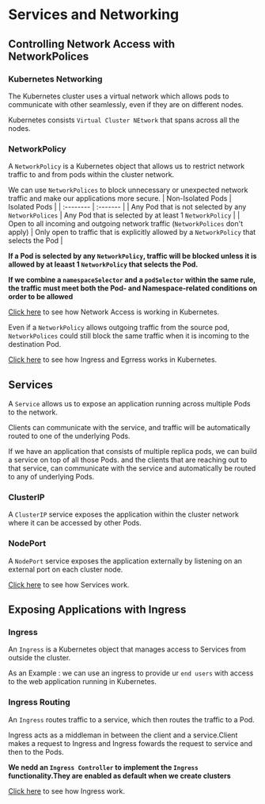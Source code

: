 # Services and Networking
## Controlling Network Access with NetworkPolices
### Kubernetes Networking
The Kubernetes cluster uses a virtual network which allows pods to communicate with other seamlessly, even if they are on different nodes.

Kubernetes consists `Virtual Cluster NEtwork` that spans across all the nodes.
### NetworkPolicy
A `NetworkPolicy` is a Kubernetes object that allows us to restrict network traffic to and from pods within the cluster network.

We can use `NetworkPolices` to block unnecessary or unexpected network traffic and make our applications more secure.
| Non-Isolated Pods | Isolated Pods | 
| :-------- | :------- | 
| Any Pod that is not selected by any `NetworkPolices` | Any Pod that is selected by at least 1 `NetworkPolicy` | 
| Open to all incoming and outgoing network traffic (`NetworkPolices` don't apply) | Only open to traffic that is explicitly allowed by a `NetworkPolicy` that selects the Pod | 

**If a Pod is selected by any `NetworkPolicy`, traffic will be blocked unless it is allowed by at leaast 1 `NetworkPolicy` that selects the Pod.**

**If we combine a `namespaceSelector` and a `podSelector` within the same rule, the traffic must meet both the Pod- and Namespace-related conditions on order to be allowed** 

[Click here](https://github.com/venkatavarunp/CKAD-Prep/blob/main/SecurityNetworking/Labs/NetworkAccessP1.md) to see how Network Access is working in Kubernetes.

Even if a `NetworkPolicy` allows outgoing traffic from the source pod, `NetworkPolices` could still block the same traffic when it is incoming to the destination Pod.

[Click here](https://github.com/venkatavarunp/CKAD-Prep/blob/main/SecurityNetworking/Labs/NetworkAccessP2.md) to see how Ingress and Egrress works in Kubernetes.

## Services
A `Service` allows us to expose an application running across multiple Pods to the network.

Clients can communicate with the service, and traffic will be automatically routed to one of the underlying Pods.

If we have an application that consists of multiple replica pods, we can build a service on top of all those Pods. and the clients that are reaching out to that service, can communicate with the service and automatically be routed to any of underlying Pods.

### ClusterIP
A `ClusterIP` service exposes the application within the cluster network where it can be accessed by other Pods.
### NodePort
A `NodePort` service exposes the application externally by listening on an external port on each cluster node.

[Click here](https://github.com/venkatavarunp/CKAD-Prep/blob/main/SecurityNetworking/Labs/Services.md) to see how Services work.

## Exposing Applications with Ingress
### Ingress
An `Ingress` is a Kubernetes object that manages access to Services from outside the cluster.

As an Example : we can use an ingress to provide ur `end users` with access to the web application running in Kubernetes.

### Ingress Routing
An `Ingress` routes traffic to a service, which then routes the traffic to a Pod.

Ingress acts as a middleman in between the client and a service.Client makes a request to Ingress and Ingress fowards the request to service and then to the Pods.

**We nedd an `Ingress Controller` to implement the `Ingress` functionality.They are enabled as default when we create clusters**

[Click here](https://github.com/venkatavarunp/CKAD-Prep/blob/main/SecurityNetworking/Labs/Ingress.md) to see how Ingress work.
